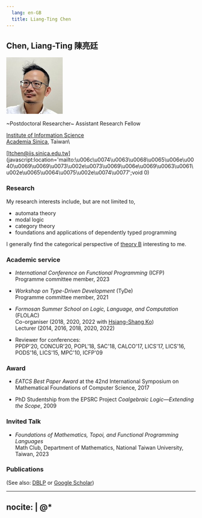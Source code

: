 ```yaml
---
  lang: en-GB
  title: Liang-Ting Chen
---
```


## __Chen, Liang-Ting 陳亮廷__

<img src="/img/profile.jpg" srcset="/img/profile-hires.jpg 2x" class="float-sm-end rounded-circle p-5">

~Postdoctoral Researcher~ Assistant Research Fellow

[Institute of Information Science](https://www.iis.sinica.edu.tw)\
[Academia Sinica](https://www.sinica.edu.tw/), Taiwan\

[ltchen@iis.sinica.edu.tw](javascript:location='&#109;&#97;i&#108;t&#111;&#58;\u006c\u0074\u0063\u0068\u0065\u006e\u0040\u0069\u0069\u0073\u002e\u0073\u0069\u006e\u0069\u0063\u0061\u002e\u0065\u0064\u0075\u002e\u0074\u0077';void 0)



### Research

My research interests include, but are not limited to, 

  * automata theory
  * modal logic
  * category theory
  * foundations and applications of dependently typed programming

I generally find the categorical perspective of [theory B](https://cstheory.stackexchange.com/a/1523/51895) interesting to me.

### Academic service

  * *International Conference on Functional Programming* (ICFP)\
    Programme committee member, 2023

  * *Workshop on Type-Driven Development* (TyDe)\
    Programme committee member, 2021

  * *Formosan Summer School on Logic, Language, and Computation* (FLOLAC)\
    Co-organiser (2018, 2020, 2022 with [Hsiang-Shang Ko](https://josh-hs-ko.github.io))\
    Lecturer (2014, 2016, 2018, 2020, 2022)

  * Reviewer for conferences:\
    PPDP'20, CONCUR'20, POPL'18, SAC'18, CALCO'17, LICS'17, LICS'16, PODS'16, LICS'15, MPC'10, ICFP'09

### Award

  - *EATCS Best Paper Award* at the 42nd International Symposium on Mathematical Foundations of Computer Science, 2017

  - PhD Studentship from the EPSRC Project *Coalgebraic Logic—Extending the Scope*, 2009

### Invited Talk

  - *Foundations of Mathematics, Topoi, and Functional Programming Languages*\
    Math Club, Department of Mathematics, National Taiwan University, Taiwan, 2023

### Publications

(See also: [DBLP](https://dblp.org/pid/153/3116-1.html) or [Google Scholar](https://scholar.google.com/citations?user=9jA3dngAAAAJ))

---
nocite: |
  @*
---
